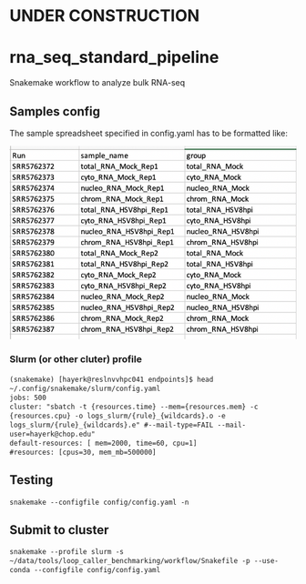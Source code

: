 # UNDER CONSTRUCTION


# rna_seq_standard_pipeline



Snakemake workflow to analyze bulk RNA-seq 

## Samples config 

The sample spreadsheet specified in config.yaml has to be formatted like:

![example spreadsheet](misc/example_sample_table.png)

 ### Slurm (or other cluter) profile

    (snakemake) [hayerk@reslnvvhpc041 endpoints]$ head ~/.config/snakemake/slurm/config.yaml
    jobs: 500
    cluster: "sbatch -t {resources.time} --mem={resources.mem} -c {resources.cpu} -o logs_slurm/{rule}_{wildcards}.o -e logs_slurm/{rule}_{wildcards}.e" #--mail-type=FAIL --mail-user=hayerk@chop.edu"
    default-resources: [ mem=2000, time=60, cpu=1]
    #resources: [cpus=30, mem_mb=500000]
	
## Testing 
    
    snakemake --configfile config/config.yaml -n

## Submit to cluster

    snakemake --profile slurm -s ~/data/tools/loop_caller_benchmarking/workflow/Snakefile -p --use-conda --configfile config/config.yaml
